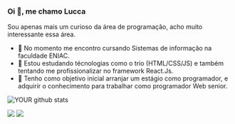 ### Oi 👋, me chamo Lucca
Sou apenas mais um curioso da área de programação, acho muito interessante essa área.
- 🔭 No momento me encontro cursando Sistemas de informação na faculdade ENIAC.
- 🌱 Estou estudando técnologias como o trio (HTML/CSS/JS) e também tentando me profissionalizar no framework React.Js.
- 🤝 Tenho como objetivo inicial arranjar um estágio como programador, e adquirir o conhecimento para trabalhar como programador Web senior.

![YOUR github stats](https://github-readme-stats.vercel.app/api?username=Luccasoncini)

[<img src="https://img.shields.io/badge/linkedin-%230077B5.svg?&style=for-the-badge&logo=linkedin&logoColor=white" />](https://www.linkedin.com/in/Luccasoncini/) 
[<img src = "https://img.shields.io/badge/instagram-%23E4405F.svg?&style=for-the-badge&logo=instagram&logoColor=white">](https://www.instagram.com/Luccasoncini/)

